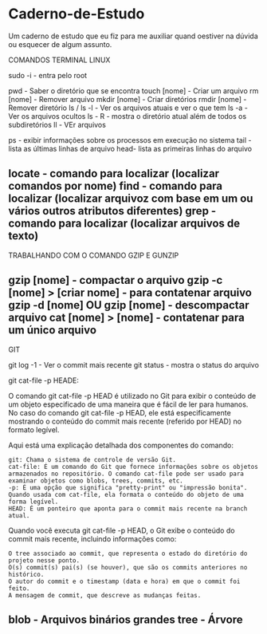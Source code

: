 # Caderno-de-Estudo
Um caderno de estudo que eu fiz para me auxiliar quand oestiver na dúvida ou esquecer de algum assunto.

COMANDOS TERMINAL LINUX

sudo -i - entra pelo root

pwd - Saber o diretório que se encontra
touch [nome] - Criar um arquivo
rm [nome] - Remover arquivo
mkdir [nome] - Criar diretórios
rmdir [nome] - Remover diretório
ls / ls -l - Ver os arquivos atuais e ver o que tem
ls -a - Ver os arquivos ocultos
ls - R - mostra o diretório atual além de todos os subdiretórios
ll - VEr arquivos

ps - exibir informações sobre os processos em execução no sistema
tail - lista as últimas linhas de arquivo
head- lista as primeiras linhas do arquivo

locate - comando para localizar (localizar comandos por nome)
find - comando para localizar (localizar arquivoz com base em um ou vários outros atributos diferentes)
grep - comando para localizar (localizar arquivos de texto)
--------
TRABALHANDO COM O COMANDO GZIP E GUNZIP

gzip [nome] - compactar o arquivo
gzip -c [nome] > [criar nome] - para contatenar arquivo
gzip -d [nome] OU gzip [nome] - descompactar arquivo
cat [nome] > [nome] - contatenar para um único arquivo
-------
GIT

git log -1 - Ver o commit mais recente
git status - mostra o status do arquivo

git cat-file -p HEADE:

O comando git cat-file -p HEAD é utilizado no Git para exibir o conteúdo de um objeto especificado de uma maneira que é fácil de ler para humanos. No caso do comando git cat-file -p HEAD, ele está especificamente mostrando o conteúdo do commit mais recente (referido por HEAD) no formato legível.

Aqui está uma explicação detalhada dos componentes do comando:

    git: Chama o sistema de controle de versão Git.
    cat-file: É um comando do Git que fornece informações sobre os objetos armazenados no repositório. O comando cat-file pode ser usado para examinar objetos como blobs, trees, commits, etc.
    -p: É uma opção que significa "pretty-print" ou "impressão bonita". Quando usada com cat-file, ela formata o conteúdo do objeto de uma forma legível.
    HEAD: É um ponteiro que aponta para o commit mais recente na branch atual.

Quando você executa git cat-file -p HEAD, o Git exibe o conteúdo do commit mais recente, incluindo informações como:

    O tree associado ao commit, que representa o estado do diretório do projeto nesse ponto.
    O(s) commit(s) pai(s) (se houver), que são os commits anteriores no histórico.
    O autor do commit e o timestamp (data e hora) em que o commit foi feito.
    A mensagem de commit, que descreve as mudanças feitas.


blob - Arquivos binários grandes
tree - Árvore
-----------------